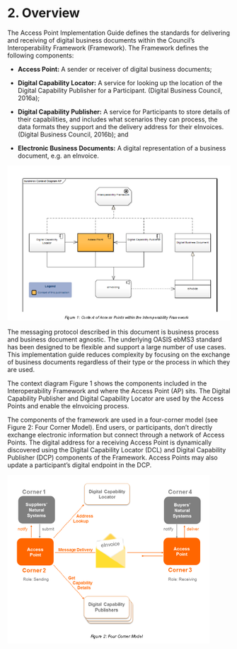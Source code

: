 # 2. Overview

The Access Point Implementation Guide defines the standards for delivering and receiving of digital business documents within the Council’s Interoperability Framework (Framework). The Framework defines the following components: 

   - **Access Point:** A sender or receiver of digital business documents; 
   
   - **Digital Capability Locator:** A service for looking up the location of the Digital Capability Publisher for a Participant. (Digital Business Council, 2016a); 
   
   - **Digital Capability Publisher:** A service for Participants to store details of their capabilities, and includes what scenarios they can process, the data formats they support and the delivery address for their eInvoices. (Digital Business Council, 2016b); and 
   
   - **Electronic Business Documents:** A digital representation of a business document, e.g. an eInvoice. 

![Accesspoint-logo](/images/Accesspoint-diagram.PNG)

The messaging protocol described in this document is business process and business document agnostic. The underlying OASIS ebMS3 standard has been designed to be flexible and support a large number of use cases. This implementation guide reduces complexity by focusing on the exchange of business documents regardless of their type or the process in which they are used. 

The context diagram Figure 1 shows the components included in the Interoperability Framework and where the Access Point (AP) sits. The Digital Capability Publisher and Digital Capability Locator are used by the Access Points and enable the eInvoicing process. 

The components of the framework are used in a four-corner model (see Figure 2: Four Corner Model). End users, or participants, don’t directly exchange electronic information but connect through a network of Access Points. The digital address for a receiving Access Point is dynamically discovered using the Digital Capability Locator (DCL) and Digital Capability Publisher (DCP) components of the Framework. Access Points may also update a participant’s digital endpoint in the DCP. 
 
 ![Fourcornermodel-logo](/images/Fourcorner-model.PNG)
